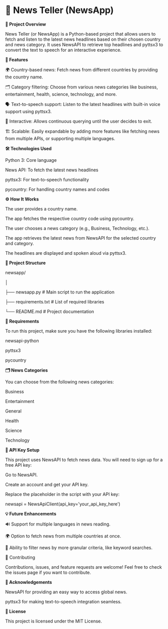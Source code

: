 # 📰 News Teller (NewsApp)

**📖 Project Overview**

News Teller (or NewsApp) is a Python-based project that allows users to fetch and listen to the latest news headlines based on their chosen country and news category. It uses NewsAPI to retrieve top headlines and pyttsx3 to convert the text to speech for an interactive experience.

**🎯 Features**

🌍 Country-based news: Fetch news from different countries by providing the country name.

🗂️ Category filtering: Choose from various news categories like business, entertainment, health, science, technology, and more.

🗣️ Text-to-speech support: Listen to the latest headlines with built-in voice support using pyttsx3.

🔄 Interactive: Allows continuous querying until the user decides to exit.

🏗️ Scalable: Easily expandable by adding more features like fetching news from multiple APIs, or supporting multiple languages.

**🛠️ Technologies Used**

Python 3: Core language

News API: To fetch the latest news headlines

pyttsx3: For text-to-speech functionality

pycountry: For handling country names and codes


**⚙️ How It Works**

The user provides a country name.

The app fetches the respective country code using pycountry.

The user chooses a news category (e.g., Business, Technology, etc.).

The app retrieves the latest news from NewsAPI for the selected country and category.

The headlines are displayed and spoken aloud via pyttsx3.

**🧩 Project Structure**

newsapp/

│

├── newsapp.py                                # Main script to run the application

├── requirements.txt                          # List of required libraries

└── README.md                                 # Project documentation


**📝 Requirements**

To run this project, make sure you have the following libraries installed:

newsapi-python

pyttsx3

pycountry


**🗂️ News Categories**

You can choose from the following news categories:

Business

Entertainment

General

Health

Science

Technology

**🔑 API Key Setup**

This project uses NewsAPI to fetch news data. You will need to sign up for a free API key:

Go to NewsAPI.

Create an account and get your API key.

Replace the placeholder in the script with your API key:

newsapi = NewsApiClient(api_key='your_api_key_here')

**💡 Future Enhancements**

🔊 Support for multiple languages in news reading.

🌍 Option to fetch news from multiple countries at once.

📰 Ability to filter news by more granular criteria, like keyword searches.

🤝 Contributing

Contributions, issues, and feature requests are welcome! Feel free to check the issues page if you want to contribute.

**🏅 Acknowledgements**

NewsAPI for providing an easy way to access global news.

pyttsx3 for making text-to-speech integration seamless.

**📜 License**

This project is licensed under the MIT License.
